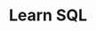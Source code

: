 ---
schema: default
title: Learn SQL
organization: Codecademy
notes: >-
  Learnt to work with databases using SQL. Structured Query Language (SQL) is a
  standard language for storing, manipulating and retrieving data in databases.
resources:
  - name: Leanr SQL
    url: 'https://www.codecademy.com/learn/learn-sql'
    format: website
license: ''
category:
  - Training & Education Resources
maintainer: ''
maintainer_email: ''
---